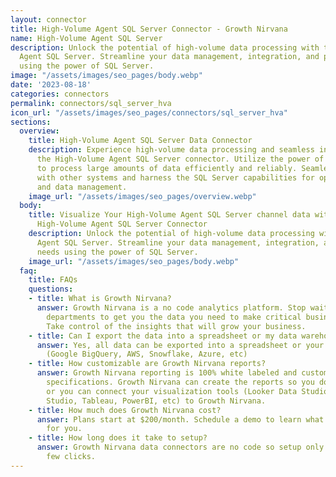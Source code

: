 ```yaml
---
layout: connector
title: High-Volume Agent SQL Server Connector - Growth Nirvana
name: High-Volume Agent SQL Server
description: Unlock the potential of high-volume data processing with the High-Volume
  Agent SQL Server. Streamline your data management, integration, and processing needs
  using the power of SQL Server.
image: "/assets/images/seo_pages/body.webp"
date: '2023-08-18'
categories: connectors
permalink: connectors/sql_server_hva
icon_url: "/assets/images/seo_pages/connectors/sql_server_hva"
sections:
  overview:
    title: High-Volume Agent SQL Server Data Connector
    description: Experience high-volume data processing and seamless integration with
      the High-Volume Agent SQL Server connector. Utilize the power of SQL Server
      to process large amounts of data efficiently and reliably. Seamlessly integrate
      with other systems and harness the SQL Server capabilities for optimized performance
      and data management.
    image_url: "/assets/images/seo_pages/overview.webp"
  body:
    title: Visualize Your High-Volume Agent SQL Server channel data with Growth Nirvana's
      High-Volume Agent SQL Server Connector
    description: Unlock the potential of high-volume data processing with the High-Volume
      Agent SQL Server. Streamline your data management, integration, and processing
      needs using the power of SQL Server.
    image_url: "/assets/images/seo_pages/body.webp"
  faq:
    title: FAQs
    questions:
    - title: What is Growth Nirvana?
      answer: Growth Nirvana is a no code analytics platform. Stop waiting for other
        departments to get you the data you need to make critical business decisions.
        Take control of the insights that will grow your business.
    - title: Can I export the data into a spreadsheet or my data warehouse?
      answer: Yes, all data can be exported into a spreadsheet or your data warehouse
        (Google BigQuery, AWS, Snowflake, Azure, etc)
    - title: How customizable are Growth Nirvana reports?
      answer: Growth Nirvana reporting is 100% white labeled and customized to your
        specifications. Growth Nirvana can create the reports so you don’t have to
        or you can connect your visualization tools (Looker Data Studio/Google Data
        Studio, Tableau, PowerBI, etc) to Growth Nirvana.
    - title: How much does Growth Nirvana cost?
      answer: Plans start at $200/month. Schedule a demo to learn what plan is best
        for you.
    - title: How long does it take to setup?
      answer: Growth Nirvana data connectors are no code so setup only requires a
        few clicks.
---
```

